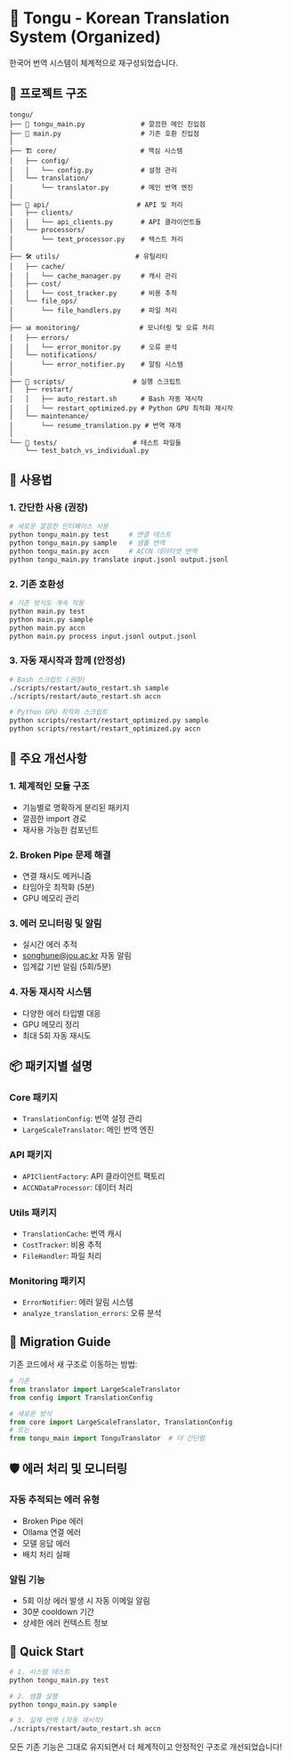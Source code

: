 # 🐲 Tongu - Korean Translation System (Organized)

한국어 번역 시스템이 체계적으로 재구성되었습니다.

## 📁 프로젝트 구조

```
tongu/
├── 🔧 tongu_main.py              # 깔끔한 메인 진입점
├── 📜 main.py                    # 기존 호환 진입점
│
├── 🏗️ core/                     # 핵심 시스템
│   ├── config/
│   │   └── config.py            # 설정 관리
│   └── translation/
│       └── translator.py        # 메인 번역 엔진
│
├── 🔌 api/                      # API 및 처리
│   ├── clients/
│   │   └── api_clients.py       # API 클라이언트들
│   └── processors/
│       └── text_processor.py    # 텍스트 처리
│
├── 🛠️ utils/                   # 유틸리티
│   ├── cache/
│   │   └── cache_manager.py     # 캐시 관리
│   ├── cost/
│   │   └── cost_tracker.py      # 비용 추적
│   └── file_ops/
│       └── file_handlers.py     # 파일 처리
│
├── 📊 monitoring/               # 모니터링 및 오류 처리
│   ├── errors/
│   │   └── error_monitor.py     # 오류 분석
│   └── notifications/
│       └── error_notifier.py    # 알림 시스템
│
├── 🚀 scripts/                 # 실행 스크립트
│   ├── restart/
│   │   ├── auto_restart.sh      # Bash 자동 재시작
│   │   └── restart_optimized.py # Python GPU 최적화 재시작
│   └── maintenance/
│       └── resume_translation.py # 번역 재개
│
└── 🧪 tests/                   # 테스트 파일들
    └── test_batch_vs_individual.py
```

## 🚀 사용법

### 1. 간단한 사용 (권장)

```bash
# 새로운 깔끔한 인터페이스 사용
python tongu_main.py test     # 연결 테스트
python tongu_main.py sample   # 샘플 번역
python tongu_main.py accn     # ACCN 데이터셋 번역
python tongu_main.py translate input.jsonl output.jsonl
```

### 2. 기존 호환성

```bash
# 기존 방식도 계속 작동
python main.py test
python main.py sample
python main.py accn
python main.py process input.jsonl output.jsonl
```

### 3. 자동 재시작과 함께 (안정성)

```bash
# Bash 스크립트 (권장)
./scripts/restart/auto_restart.sh sample
./scripts/restart/auto_restart.sh accn

# Python GPU 최적화 스크립트  
python scripts/restart/restart_optimized.py sample
python scripts/restart/restart_optimized.py accn
```

## 🔧 주요 개선사항

### 1. **체계적인 모듈 구조**
- 기능별로 명확하게 분리된 패키지
- 깔끔한 import 경로
- 재사용 가능한 컴포넌트

### 2. **Broken Pipe 문제 해결**
- 연결 재시도 메커니즘
- 타임아웃 최적화 (5분)
- GPU 메모리 관리

### 3. **에러 모니터링 및 알림**
- 실시간 에러 추적
- songhune@jou.ac.kr 자동 알림
- 임계값 기반 알림 (5회/5분)

### 4. **자동 재시작 시스템**
- 다양한 에러 타입별 대응
- GPU 메모리 정리
- 최대 5회 자동 재시도

## 📦 패키지별 설명

### Core 패키지
- `TranslationConfig`: 번역 설정 관리
- `LargeScaleTranslator`: 메인 번역 엔진

### API 패키지
- `APIClientFactory`: API 클라이언트 팩토리
- `ACCNDataProcessor`: 데이터 처리

### Utils 패키지
- `TranslationCache`: 번역 캐시
- `CostTracker`: 비용 추적
- `FileHandler`: 파일 처리

### Monitoring 패키지
- `ErrorNotifier`: 에러 알림 시스템
- `analyze_translation_errors`: 오류 분석

## 🔄 Migration Guide

기존 코드에서 새 구조로 이동하는 방법:

```python
# 기존
from translator import LargeScaleTranslator
from config import TranslationConfig

# 새로운 방식
from core import LargeScaleTranslator, TranslationConfig
# 또는
from tongu_main import TonguTranslator  # 더 간단함
```

## 🛡️ 에러 처리 및 모니터링

### 자동 추적되는 에러 유형
- Broken Pipe 에러
- Ollama 연결 에러  
- 모델 응답 에러
- 배치 처리 실패

### 알림 기능
- 5회 이상 에러 발생 시 자동 이메일 알림
- 30분 cooldown 기간
- 상세한 에러 컨텍스트 정보

## 🎯 Quick Start

```bash
# 1. 시스템 테스트
python tongu_main.py test

# 2. 샘플 실행
python tongu_main.py sample

# 3. 실제 번역 (자동 재시작)
./scripts/restart/auto_restart.sh accn
```

모든 기존 기능은 그대로 유지되면서 더 체계적이고 안정적인 구조로 개선되었습니다!